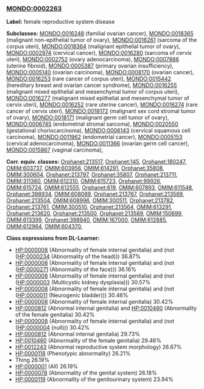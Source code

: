
### [MONDO:0002263](http://purl.obolibrary.org/obo/MONDO_0002263)
**Label:** female reproductive system disease

**Subclasses:** [MONDO:0016248](http://purl.obolibrary.org/obo/MONDO_0016248) (familial ovarian cancer), [MONDO:0018365](http://purl.obolibrary.org/obo/MONDO_0018365) (malignant non-epithelial tumor of ovary), [MONDO:0016261](http://purl.obolibrary.org/obo/MONDO_0016261) (sarcoma of the corpus uteri), [MONDO:0018364](http://purl.obolibrary.org/obo/MONDO_0018364) (malignant epithelial tumor of ovary), [MONDO:0002974](http://purl.obolibrary.org/obo/MONDO_0002974) (cervical cancer), [MONDO:0016280](http://purl.obolibrary.org/obo/MONDO_0016280) (sarcoma of cervix uteri), [MONDO:0002752](http://purl.obolibrary.org/obo/MONDO_0002752) (ovary adenocarcinoma), [MONDO:0007886](http://purl.obolibrary.org/obo/MONDO_0007886) (uterine fibroid), [MONDO:0005387](http://purl.obolibrary.org/obo/MONDO_0005387) (primary ovarian insufficiency), [MONDO:0005140](http://purl.obolibrary.org/obo/MONDO_0005140) (ovarian carcinoma), [MONDO:0008170](http://purl.obolibrary.org/obo/MONDO_0008170) (ovarian cancer), [MONDO:0016253](http://purl.obolibrary.org/obo/MONDO_0016253) (rare cancer of corpus uteri), [MONDO:0015442](http://purl.obolibrary.org/obo/MONDO_0015442) (hereditary breast and ovarian cancer syndrome), [MONDO:0016255](http://purl.obolibrary.org/obo/MONDO_0016255) (malignant mixed epithelial and mesenchymal tumor of corpus uteri), [MONDO:0016277](http://purl.obolibrary.org/obo/MONDO_0016277) (malignant mixed epithelial and mesenchymal tumor of cervix uteri), [MONDO:0016252](http://purl.obolibrary.org/obo/MONDO_0016252) (rare uterine cancer), [MONDO:0016274](http://purl.obolibrary.org/obo/MONDO_0016274) (rare cancer of cervix uteri), [MONDO:0018172](http://purl.obolibrary.org/obo/MONDO_0018172) (malignant sex cord stromal tumor of ovary), [MONDO:0018171](http://purl.obolibrary.org/obo/MONDO_0018171) (malignant germ cell tumor of ovary), [MONDO:0006745](http://purl.obolibrary.org/obo/MONDO_0006745) (endometrial stromal sarcoma), [MONDO:0020550](http://purl.obolibrary.org/obo/MONDO_0020550) (gestational choriocarcinoma), [MONDO:0006143](http://purl.obolibrary.org/obo/MONDO_0006143) (cervical squamous cell carcinoma), [MONDO:0011962](http://purl.obolibrary.org/obo/MONDO_0011962) (endometrial cancer), [MONDO:0005153](http://purl.obolibrary.org/obo/MONDO_0005153) (cervical adenocarcinoma), [MONDO:0011366](http://purl.obolibrary.org/obo/MONDO_0011366) (ovarian germ cell cancer), [MONDO:0015867](http://purl.obolibrary.org/obo/MONDO_0015867) (vaginal carcinoma), 

**Corr. equiv. classes:** [Orphanet:213517](http://www.orpha.net/ORDO/Orphanet_213517), [Orphanet:145](http://www.orpha.net/ORDO/Orphanet_145), [Orphanet:180247](http://www.orpha.net/ORDO/Orphanet_180247), [OMIM:603737](http://purl.obolibrary.org/obo/OMIM_603737), [OMIM:603956](http://purl.obolibrary.org/obo/OMIM_603956), [OMIM:614291](http://purl.obolibrary.org/obo/OMIM_614291), [Orphanet:35808](http://www.orpha.net/ORDO/Orphanet_35808), [OMIM:300604](http://purl.obolibrary.org/obo/OMIM_300604), [Orphanet:213797](http://www.orpha.net/ORDO/Orphanet_213797), [Orphanet:35807](http://www.orpha.net/ORDO/Orphanet_35807), [Orphanet:213711](http://www.orpha.net/ORDO/Orphanet_213711), [OMIM:311360](http://purl.obolibrary.org/obo/OMIM_311360), [OMIM:612310](http://purl.obolibrary.org/obo/OMIM_612310), [OMIM:615723](http://purl.obolibrary.org/obo/OMIM_615723), [Orphanet:99926](http://www.orpha.net/ORDO/Orphanet_99926), [OMIM:615724](http://purl.obolibrary.org/obo/OMIM_615724), [OMIM:612555](http://purl.obolibrary.org/obo/OMIM_612555), [Orphanet:619](http://www.orpha.net/ORDO/Orphanet_619), [OMIM:607893](http://purl.obolibrary.org/obo/OMIM_607893), [OMIM:611548](http://purl.obolibrary.org/obo/OMIM_611548), [Orphanet:398934](http://www.orpha.net/ORDO/Orphanet_398934), [OMIM:608089](http://purl.obolibrary.org/obo/OMIM_608089), [Orphanet:213767](http://www.orpha.net/ORDO/Orphanet_213767), [Orphanet:213569](http://www.orpha.net/ORDO/Orphanet_213569), [Orphanet:213504](http://www.orpha.net/ORDO/Orphanet_213504), [OMIM:608996](http://purl.obolibrary.org/obo/OMIM_608996), [OMIM:300511](http://purl.obolibrary.org/obo/OMIM_300511), [Orphanet:213782](http://www.orpha.net/ORDO/Orphanet_213782), [Orphanet:213761](http://www.orpha.net/ORDO/Orphanet_213761), [OMIM:300510](http://purl.obolibrary.org/obo/OMIM_300510), [Orphanet:213564](http://www.orpha.net/ORDO/Orphanet_213564), [OMIM:613291](http://purl.obolibrary.org/obo/OMIM_613291), [Orphanet:213620](http://www.orpha.net/ORDO/Orphanet_213620), [Orphanet:213500](http://www.orpha.net/ORDO/Orphanet_213500), [Orphanet:213589](http://www.orpha.net/ORDO/Orphanet_213589), [OMIM:150699](http://purl.obolibrary.org/obo/OMIM_150699), [OMIM:613399](http://purl.obolibrary.org/obo/OMIM_613399), [Orphanet:398940](http://www.orpha.net/ORDO/Orphanet_398940), [OMIM:167000](http://purl.obolibrary.org/obo/OMIM_167000), [OMIM:612885](http://purl.obolibrary.org/obo/OMIM_612885), [OMIM:612964](http://purl.obolibrary.org/obo/OMIM_612964), [OMIM:604370](http://purl.obolibrary.org/obo/OMIM_604370), 

**Class expressions from DL-Learner:**

- [HP:0000008](http://purl.obolibrary.org/obo/HP_0000008) (Abnormality of female internal genitalia) and (not ([HP:0000234](http://purl.obolibrary.org/obo/HP_0000234) (Abnormality of the head))) 36.87%
- [HP:0000008](http://purl.obolibrary.org/obo/HP_0000008) (Abnormality of female internal genitalia) and (not ([HP:0000271](http://purl.obolibrary.org/obo/HP_0000271) (Abnormality of the face))) 36.16%
- [HP:0000008](http://purl.obolibrary.org/obo/HP_0000008) (Abnormality of female internal genitalia) and (not ([HP:0000003](http://purl.obolibrary.org/obo/HP_0000003) (Multicystic kidney dysplasia))) 30.57%
- [HP:0000008](http://purl.obolibrary.org/obo/HP_0000008) (Abnormality of female internal genitalia) and (not ([HP:0000011](http://purl.obolibrary.org/obo/HP_0000011) (Neurogenic bladder))) 30.46%
- [HP:0000008](http://purl.obolibrary.org/obo/HP_0000008) (Abnormality of female internal genitalia) 30.42%
- [HP:0000812](http://purl.obolibrary.org/obo/HP_0000812) (Abnormal internal genitalia) and [HP:0010460](http://purl.obolibrary.org/obo/HP_0010460) (Abnormality of the female genitalia) 30.42%
- [HP:0000008](http://purl.obolibrary.org/obo/HP_0000008) (Abnormality of female internal genitalia) and (not ([HP:0000004](http://purl.obolibrary.org/obo/HP_0000004) (null))) 30.42%
- [HP:0000812](http://purl.obolibrary.org/obo/HP_0000812) (Abnormal internal genitalia) 29.73%
- [HP:0010460](http://purl.obolibrary.org/obo/HP_0010460) (Abnormality of the female genitalia) 29.46%
- [HP:0012243](http://purl.obolibrary.org/obo/HP_0012243) (Abnormal reproductive system morphology) 26.67%
- [HP:0000118](http://purl.obolibrary.org/obo/HP_0000118) (Phenotypic abnormality) 26.21%
- Thing 26.19%
- [HP:0000001](http://purl.obolibrary.org/obo/HP_0000001) (All) 26.19%
- [HP:0000078](http://purl.obolibrary.org/obo/HP_0000078) (Abnormality of the genital system) 26.18%
- [HP:0000119](http://purl.obolibrary.org/obo/HP_0000119) (Abnormality of the genitourinary system) 23.94%


